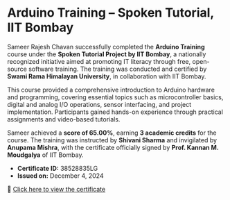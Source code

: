 # **Arduino Training – Spoken Tutorial, IIT Bombay**

Sameer Rajesh Chavan successfully completed the **Arduino Training** course under the **Spoken Tutorial Project by IIT Bombay**, a nationally recognized initiative aimed at promoting IT literacy through free, open-source software training. The training was conducted and certified by **Swami Rama Himalayan University**, in collaboration with IIT Bombay.

This course provided a comprehensive introduction to Arduino hardware and programming, covering essential topics such as microcontroller basics, digital and analog I/O operations, sensor interfacing, and project implementation. Participants gained hands-on experience through practical assignments and video-based tutorials.

Sameer achieved a **score of 65.00%**, earning **3 academic credits** for the course. The training was instructed by **Shivani Sharma** and invigilated by **Anupama Mishra**, with the certificate officially signed by **Prof. Kannan M. Moudgalya** of IIT Bombay.

* **Certificate ID:** 38528835LG
* **Issued on:** December 4, 2024

🔗 [Click here to view the certificate](https://drive.google.com/file/d/1Mp7XZPQU7YaIrMSfPRA56MxE82acNxMt/view?usp=sharing)

